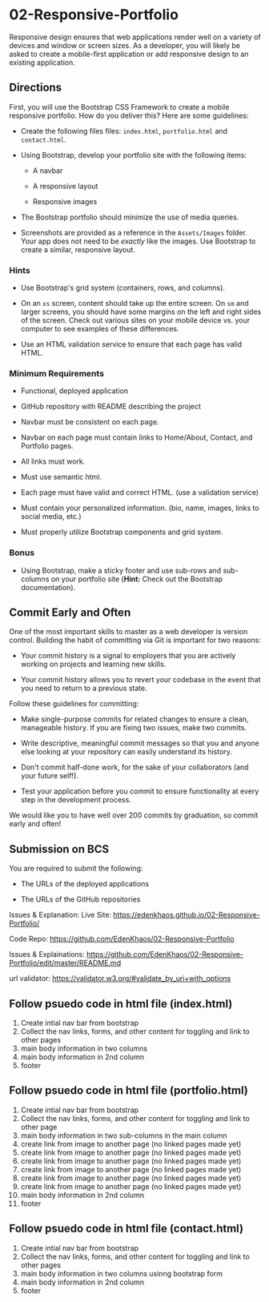 # 02-Responsive-Portfolio

Responsive design ensures that web applications render well on a variety of devices and window or screen sizes. As a developer, you will likely be asked to create a mobile-first application or add responsive design to an existing application. 


## Directions

First, you will use the Bootstrap CSS Framework to create a mobile responsive portfolio. How do you deliver this? Here are some guidelines:

* Create the following files files: `index.html`, `portfolio.html` and `contact.html`.

* Using Bootstrap, develop your portfolio site with the following items:

   * A navbar

   * A responsive layout

   * Responsive images

* The Bootstrap portfolio should minimize the use of media queries.

* Screenshots are provided as a reference in the `Assets/Images` folder. Your app does not need to be _exactly_ like the images. Use Bootstrap to create a similar, responsive layout.

### Hints

* Use Bootstrap's grid system (containers, rows, and columns).

* On an `xs` screen, content should take up the entire screen. On `sm` and larger screens, you should have some margins on the left and right sides of the screen. Check out various sites on your mobile device vs. your computer to see examples of these differences.

* Use an HTML validation service to ensure that each page has valid HTML.

### Minimum Requirements

* Functional, deployed application

* GitHub repository with README describing the project

* Navbar must be consistent on each page.

* Navbar on each page must contain links to Home/About, Contact, and Portfolio pages.

* All links must work.

* Must use semantic html.

* Each page must have valid and correct HTML. (use a validation service)

* Must contain your personalized information. (bio, name, images, links to social media, etc.)

* Must properly utilize Bootstrap components and grid system.


### Bonus

* Using Bootstrap, make a sticky footer and use sub-rows and sub-columns on your portfolio site (**Hint:** Check out the Bootstrap documentation).


## Commit Early and Often

One of the most important skills to master as a web developer is version control. Building the habit of committing via Git is important for two reasons:

* Your commit history is a signal to employers that you are actively working on projects and learning new skills.

* Your commit history allows you to revert your codebase in the event that you need to return to a previous state.

Follow these guidelines for committing:

* Make single-purpose commits for related changes to ensure a clean, manageable history. If you are fixing two issues, make two commits.

* Write descriptive, meaningful commit messages so that you and anyone else looking at your repository can easily understand its history.

* Don't commit half-done work, for the sake of your collaborators (and your future self!).

* Test your application before you commit to ensure functionality at every step in the development process.

We would like you to have well over 200 commits by graduation, so commit early and often!


## Submission on BCS

You are required to submit the following:

* The URLs of the deployed applications

* The URLs of the GitHub repositories


Issues & Explanation:
Live Site: 
     https://edenkhaos.github.io/02-Responsive-Portfolio/
   
Code Repo: 
     https://github.com/EdenKhaos/02-Responsive-Portfolio
  
Issues & Explainations:
     https://github.com/EdenKhaos/02-Responsive-Portfolio/edit/master/README.md

url validator: https://validator.w3.org/#validate_by_uri+with_options

## Follow psuedo code in html file (index.html)
1. Create intial nav bar from bootstrap
2. Collect the nav links, forms, and other content for toggling and link to other pages
3.  main body information in two columns
4.  main body information in 2nd column
5. footer

## Follow psuedo code in html file (portfolio.html)
1. Create intial nav bar from bootstrap
2. Collect the nav links, forms, and other content for toggling and link to other page
3. main body information in two sub-columns in the main column
4. create link from image to another page (no linked pages made yet)
5. create link from image to another page (no linked pages made yet)
6. create link from image to another page (no linked pages made yet)
7. create link from image to another page (no linked pages made yet)
8. create link from image to another page (no linked pages made yet)
9. create link from image to another page (no linked pages made yet)
10. main body information in 2nd column
11. footer


## Follow psuedo code in html file (contact.html)
1. Create intial nav bar from bootstrap
2. Collect the nav links, forms, and other content for toggling and link to other pages
3. main body information in two columns usinng bootstrap form
4. main body information in 2nd column
5. footer 
